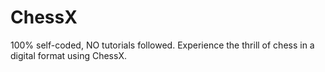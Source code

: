 # ChessX
100% self-coded, NO tutorials followed. Experience the thrill of chess in a digital format using ChessX.
